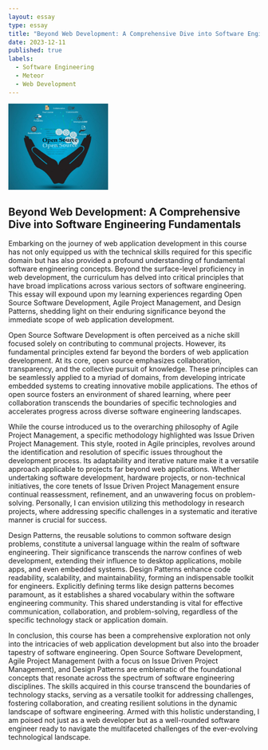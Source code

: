 ```yaml
---
layout: essay
type: essay
title: "Beyond Web Development: A Comprehensive Dive into Software Engineering Fundamentals"
date: 2023-12-11
published: true
labels:
  - Software Engineering
  - Meteor
  - Web Development
---
```

<img width="200px" class="rounded float-start pe-4" src="../img/opensource.jpg">

## Beyond Web Development: A Comprehensive Dive into Software Engineering Fundamentals

Embarking on the journey of web application development in this course has not only equipped us with the technical skills required for this specific domain but has also provided a profound understanding of fundamental software engineering concepts. Beyond the surface-level proficiency in web development, the curriculum has delved into critical principles that have broad implications across various sectors of software engineering. This essay will expound upon my learning experiences regarding Open Source Software Development, Agile Project Management, and Design Patterns, shedding light on their enduring significance beyond the immediate scope of web application development.

Open Source Software Development is often perceived as a niche skill focused solely on contributing to communal projects. However, its fundamental principles extend far beyond the borders of web application development. At its core, open source emphasizes collaboration, transparency, and the collective pursuit of knowledge. These principles can be seamlessly applied to a myriad of domains, from developing intricate embedded systems to creating innovative mobile applications. The ethos of open source fosters an environment of shared learning, where peer collaboration transcends the boundaries of specific technologies and accelerates progress across diverse software engineering landscapes.

While the course introduced us to the overarching philosophy of Agile Project Management, a specific methodology highlighted was Issue Driven Project Management. This style, rooted in Agile principles, revolves around the identification and resolution of specific issues throughout the development process. Its adaptability and iterative nature make it a versatile approach applicable to projects far beyond web applications. Whether undertaking software development, hardware projects, or non-technical initiatives, the core tenets of Issue Driven Project Management ensure continual reassessment, refinement, and an unwavering focus on problem-solving. Personally, I can envision utilizing this methodology in research projects, where addressing specific challenges in a systematic and iterative manner is crucial for success.

Design Patterns, the reusable solutions to common software design problems, constitute a universal language within the realm of software engineering. Their significance transcends the narrow confines of web development, extending their influence to desktop applications, mobile apps, and even embedded systems. Design Patterns enhance code readability, scalability, and maintainability, forming an indispensable toolkit for engineers. Explicitly defining terms like design patterns becomes paramount, as it establishes a shared vocabulary within the software engineering community. This shared understanding is vital for effective communication, collaboration, and problem-solving, regardless of the specific technology stack or application domain.

In conclusion, this course has been a comprehensive exploration not only into the intricacies of web application development but also into the broader tapestry of software engineering. Open Source Software Development, Agile Project Management (with a focus on Issue Driven Project Management), and Design Patterns are emblematic of the foundational concepts that resonate across the spectrum of software engineering disciplines. The skills acquired in this course transcend the boundaries of technology stacks, serving as a versatile toolkit for addressing challenges, fostering collaboration, and creating resilient solutions in the dynamic landscape of software engineering. Armed with this holistic understanding, I am poised not just as a web developer but as a well-rounded software engineer ready to navigate the multifaceted challenges of the ever-evolving technological landscape.

